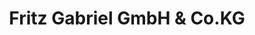 ---
title: "Fritz Gabriel GmbH & Co.KG"
url: /bielefeld/fritz-gabriel-gmbh-und-co-kg/
shop: Eisenwaren
---